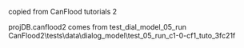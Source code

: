 copied from CanFlood tutorials 2


projDB.canflood2 comes from
    test_dial_model_05_run
    CanFlood2\tests\data\dialog_model\test_05_run_c1-0-cf1_tuto_3fc21f